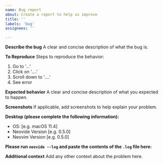```yaml
---
name: Bug report
about: Create a report to help us improve
title: ''
labels: 'bug'
assignees: ''

---
```


**Describe the bug**
A clear and concise description of what the bug is.

**To Reproduce**
Steps to reproduce the behavior:
1. Go to '...'
2. Click on '....'
3. Scroll down to '....'
4. See error

**Expected behavior**
A clear and concise description of what you expected to happen.

**Screenshots**
If applicable, add screenshots to help explain your problem.

**Desktop (please complete the following information):**
 - OS: [e.g. macOS 11.4]
 - Neovide Version [e.g. 0.5.0]
 - Neovim Version [e.g. 0.5.0]

**Please run `neovide --log` and paste the contents of the `.log` file here:**

**Additional context**
Add any other context about the problem here.
